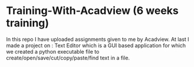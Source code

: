 # Training-With-Acadview (6 weeks training)
In this repo I have uploaded assignments given to me by Acadview.
At last I made a project on : Text Editor which is a GUI based application for which we created a python executable file to create/open/save/cut/copy/paste/find text in a file.
